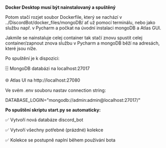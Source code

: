 **Docker Desktop musí být nainstalovaný a spuštěný**

Potom stačí rozjet soubor Dockerfile, který se nachází v ../DiscordBot/docker_files/mongoDB/ ať už pomocí terminálu, nebo jako službu např. v Pycharm a počkat na úvodní instalaci mongoDB a Atlas GUI. 

Jakmile se nainstaluje celej container tak stačí znovu spustit celej container/zapnout znova službu v Pycharm a mongoDB běží na adresách, které jsou níže.

Po spuštění je k dispozici:

🗄️ MongoDB databázi na localhost:27017

🌐 Atlas UI na http://localhost:27080

Ve svém .env souboru nastav connection string:

DATABASE_LOGIN="mongodb://admin:admin@localhost:27017/"

**Po spuštění skriptu start.py se automaticky:**

✅ Vytvoří nová databáze discord_bot

✅ Vytvoří všechny potřebné (prázdné) kolekce

✅ Kolekce se postupně naplní během používání bota